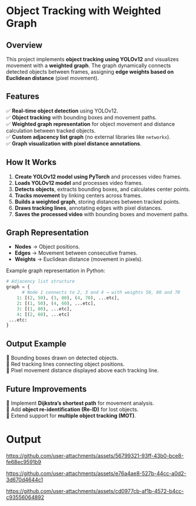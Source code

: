 # Object Tracking with Weighted Graph

## Overview
This project implements **object tracking using YOLOv12** and visualizes movement with a **weighted graph**. The graph dynamically connects detected objects between frames, assigning **edge weights based on Euclidean distance** (pixel movement).

## Features
✅ **Real-time object detection** using YOLOv12.  
✅ **Object tracking** with bounding boxes and movement paths.  
✅ **Weighted graph representation** for object movement and distance calculation between tracked objects.  
✅ **Custom adjacency list graph** (no external libraries like `networkx`).  
✅ **Graph visualization with pixel distance annotations**.

## How It Works
1. **Create YOLOv12 model using PyTorch** and processes video frames.
2. **Loads YOLOv12 model** and processes video frames.
3. **Detects objects**, extracts bounding boxes, and calculates center points.
4. **Tracks movement** by linking centers across frames.
5. **Builds a weighted graph**, storing distances between tracked points.
6. **Draws tracking lines**, annotating edges with pixel distances.
7. **Saves the processed video** with bounding boxes and movement paths.

## Graph Representation
- **Nodes** → Object positions.
- **Edges** → Movement between consecutive frames.
- **Weights** → Euclidean distance (movement in pixels).

Example graph representation in Python:
```python
# Adjacency list structure
graph = {
      # Node 1 connects to 2, 3 and 4 → with weights 50, 80 and 70
    1: [(2, 50), (3, 80), (4, 70), ...etc],  
    2: [(1, 50), (4, 60), ...etc],
    3: [(1, 80), ...etc],
    4: [(2, 60), ...etc]
 ...etc:
}
```

## Output Example
🔹 Bounding boxes drawn on detected objects.  
🔹 Red tracking lines connecting object positions.  
🔹 Pixel movement distance displayed above each tracking line.  

## Future Improvements
🔹 Implement **Dijkstra’s shortest path** for movement analysis.  
🔹 Add **object re-identification (Re-ID)** for lost objects.  
🔹 Extend support for **multiple object tracking (MOT)**.  

# Output

https://github.com/user-attachments/assets/56799321-93ff-43b0-bce8-fe68ec9591b9






https://github.com/user-attachments/assets/e76a4ae8-527b-44cc-a0d2-3d670d4644c1






https://github.com/user-attachments/assets/cd0977cb-af1b-4572-b4cc-c93556064892




